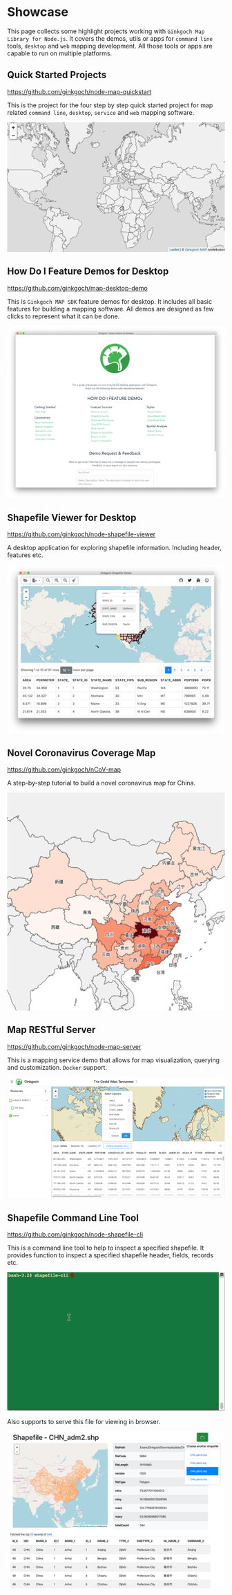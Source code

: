 # Showcase
This page collects some highlight projects working with `Ginkgoch Map Library for Node.js`. It covers the demos, utils or apps for `command line` tools, `desktop` and `web` mapping development. All those tools or apps are capable to run on multiple platforms.

## Quick Started Projects
https://github.com/ginkgoch/node-map-quickstart

This is the project for the four step by step quick started project for map related `command line`, `desktop`, `service` and `web` mapping software.

![web-map-identify](../GettingStarted/assets/web-map-identify.gif)

## How Do I Feature Demos for Desktop
https://github.com/ginkgoch/map-desktop-demo

This is `Ginkgoch MAP SDK` feature demos for desktop. It includes all basic features for building a mapping software. All demos are designed as few clicks to represent what it can be done.

![showcase-feature-demos-desktop](../assets/showcase-feature-demos-desktop.png)

## Shapefile Viewer for Desktop
https://github.com/ginkgoch/node-shapefile-viewer

A desktop application for exploring shapefile information. Including header, features etc.

![showcase-shapefile-viewer](../assets/showcase-shapefile-viewer.png)

## Novel Coronavirus Coverage Map
https://github.com/ginkgoch/nCoV-map

A step-by-step tutorial to build a novel coronavirus map for China.

![showcase-ncov-map](../assets/showcase-ncov-map.png)

## Map RESTful Server
https://github.com/ginkgoch/node-map-server

This is a mapping service demo that allows for map visualization, querying and customization. `Docker` support.

![showcase-map-rest-server](../assets/showcase-map-rest-server.png)

## Shapefile Command Line Tool
https://github.com/ginkgoch/node-shapefile-cli

This is a command line tool to help to inspect a specified shapefile. It provides function to inspect a specified shapefile header, fields, records etc.

![showcase-shapefile-cli](../assets/showcase-shapefile-cli.gif)

Also supports to serve this file for viewing in browser.

![showcase-shapefile-cli-serve](../assets/showcase-shapefile-cli-serve.png)

